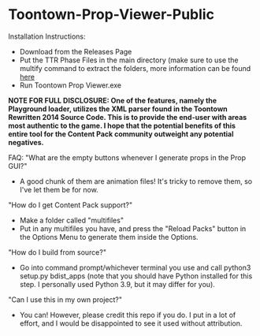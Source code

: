 # Toontown-Prop-Viewer-Public
Installation Instructions:
- Download from the Releases Page
- Put the TTR Phase Files in the main directory (make sure to use the multify command to extract the folders, more information can be found
[here](https://toontownrewritten.fandom.com/wiki/Phase_files)
- Run Toontown Prop Viewer.exe

**NOTE FOR FULL DISCLOSURE: One of the features, namely the Playground loader, utilizes the XML parser found in the Toontown Rewritten 2014 Source Code. This is to provide the end-user with areas most authentic to the game. I hope that the potential benefits of this entire tool for the Content Pack community outweight any potential negatives.**

FAQ:
"What are the empty buttons whenever I generate props in the Prop GUI?" 
- A good chunk of them are animation files! It's tricky to remove them, so I've let them be for now.

"How do I get Content Pack support?"
- Make a folder called "multifiles"
- Put in any multifiles you have, and press the "Reload Packs" button in the Options Menu to generate them inside the Options.

"How do I build from source?"
- Go into command prompt/whichever terminal you use and call python3 setup.py bdist_apps (note that you should have Python installed for this step. I personally used Python 3.9, but it may differ for you).

"Can I use this in my own project?"
- You can! However, please credit this repo if you do. I put in a lot of effort, and I would be disappointed to see it used without attribution.
